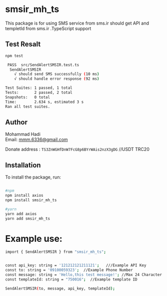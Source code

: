 # smsir_mh_ts

This package is for using SMS service from sms.ir should get API and templetId from sms.ir .TypeScript support

## Test Resalt

```bash
npm test

 PASS  src/SendAlertSMSIR.test.ts
  SendAlertSMSIR
    √ should send SMS successfully (10 ms)
    √ should handle error response (92 ms)

Test Suites: 1 passed, 1 total
Tests:       2 passed, 2 total
Snapshots:   0 total
Time:        2.634 s, estimated 3 s
Ran all test suites.

```

## Author

Mohammad Hadi  
Email: mmm.6336@gmail.com

Donate address : `TS3ZnWGHfDnW7FcG8p6BYrWAis2nzX3gDG` //USDT TRC20

## Installation

To install the package, run:

```bash

#npm
npm install axios
npm install smsir_mh_ts
```

```bash
#yarn
yarn add axios
yarn add smsir_mh_ts
```

# Example use:

```bash
import { SendAlertSMSIR } from "smsir_mh_ts";


const api_key: string = '121212121211121';   ///Example API Key
const to: string = '09100059323';  //Example Phone Number
const message: string = 'Hello,this test message!'; //Max 24 Character Length
const templateId: string = "750016";  //Example template ID

SendAlertSMSIR(to, message, api_key, templateId);
```
